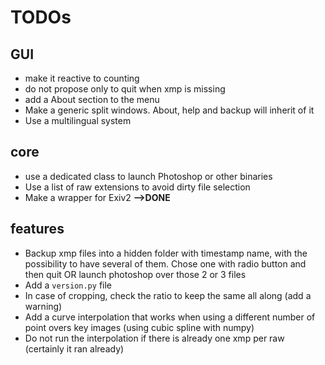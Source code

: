 # TODOs

## GUI
- make it reactive to counting
- do not propose only to quit when xmp is missing
- add a About section to the menu
- Make a generic split windows. About, help and backup will inherit of it
- Use a multilingual system

## core
- use a dedicated class to launch Photoshop or other binaries
- Use a list of raw extensions to avoid dirty file selection
- Make a wrapper for Exiv2 **-->DONE**

## features
- Backup xmp files into a hidden folder with timestamp name, with the possibility to have several of them. Chose one with radio button and then quit OR launch photoshop over those 2 or 3 files
- Add a `version.py` file
- In case of cropping, check the ratio to keep the same all along (add a warning)
- Add a curve interpolation that works when using a different number of point overs key images (using cubic spline with numpy)
- Do not run the interpolation if there is already one xmp per raw (certainly it ran already)
